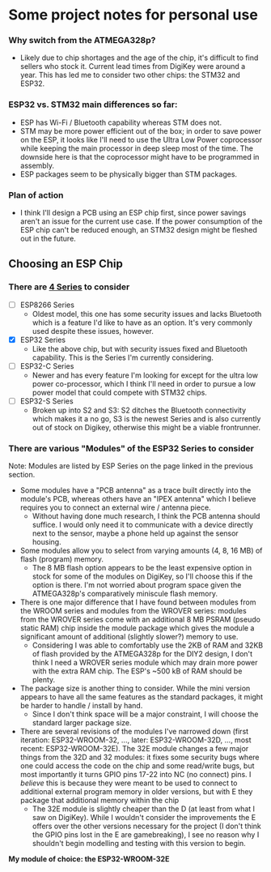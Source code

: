 # Some project notes for personal use


### Why switch from the ATMEGA328p?
- Likely due to chip shortages and the age of the chip, it's difficult to find sellers who stock it. Current lead times from DigiKey were around a year. This has led me to consider two other chips: the STM32 and ESP32.


### ESP32 vs. STM32 main differences so far:
- ESP has Wi-Fi / Bluetooth capability whereas STM does not.
- STM may be more power efficient out of the box; in order to save power on the ESP, it looks like I'll need to use the Ultra Low Power coprocessor while keeping the main processor in deep sleep most of the time. The downside here is that the coprocessor might have to be programmed in assembly.
- ESP packages seem to be physically bigger than STM packages.


### Plan of action
- I think I'll design a PCB using an ESP chip first, since power savings aren't an issue for the current use case. If the power consumption of the ESP chip can't be reduced enough, an STM32 design might be fleshed out in the future.



## Choosing an ESP Chip

### There are [4 Series](https://www.espressif.com/en/products/modules) to consider 

- [ ] ESP8266 Series
    - Oldest model, this one has some security issues and lacks Bluetooth which is a feature I'd like to have as an option. It's very commonly used despite these issues, however.
- [x] ESP32 Series
    - Like the above chip, but with security issues fixed and Bluetooth capability. This is the Series I'm currently considering.
- [ ] ESP32-C Series
    - Newer and has every feature I'm looking for except for the ultra low power co-processor, which I think I'll need in order to pursue a low power model that could compete with STM32 chips.
- [ ] ESP32-S Series
    - Broken up into S2 and S3: S2 ditches the Bluetooth connectivity which makes it a no go, S3 is the newest Series and is also currently out of stock on Digikey, otherwise this might be a viable frontrunner.


### There are various "Modules" of the ESP32 Series to consider
Note: Modules are listed by ESP Series on the page linked in the previous section.

- Some modules have a "PCB antenna" as a trace built directly into the module's PCB, whereas others have an "IPEX antenna" which I believe requires you to connect an external wire / antenna piece.
    - Without having done much research, I think the PCB antenna should suffice. I would only need it to communicate with a device directly next to the sensor, maybe a phone held up against the sensor housing.
- Some modules allow you to select from varying amounts (4, 8, 16 MB) of flash (program) memory.
    - The 8 MB flash option appears to be the least expensive option in stock for some of the modules on DigiKey, so I'll choose this if the option is there. I'm not worried about program space given the ATMEGA328p's comparatively miniscule flash memory.
- There is one major difference that I have found between modules from the WROOM series and modules from the WROVER series: modules from the WROVER series come with an additional 8 MB PSRAM (pseudo static RAM) chip inside the module package which gives the module a significant amount of additional (slightly slower?) memory to use.
    - Considering I was able to comfortably use the 2KB of RAM and 32KB of flash provided by the ATMEGA328p for the DIY2 design, I don't think I need a WROVER series module which may drain more power with the extra RAM chip. The ESP's ~500 kB of RAM should be plenty.
- The package size is another thing to consider. While the mini version appears to have all the same features as the standard packages, it might be harder to handle / install by hand. 
    - Since I don't think space will be a major constraint, I will choose the standard larger package size.
- There are several revisions of the modules I've narrowed down (first iteration: ESP32-WROOM-32, ..., later: ESP32-WROOM-32D, ..., most recent: ESP32-WROOM-32E). The 32E module changes a few major things from the 32D and 32 modules: it fixes some security bugs where one could access the code on the chip and some read/write bugs, but most importantly it turns GPIO pins 17-22 into NC (no connect) pins. I *believe* this is because they were meant to be used to connect to additional external program memory in older versions, but with E they package that additional memory within the chip
    - The 32E module is slightly cheaper than the D (at least from what I saw on DigiKey). While I wouldn't consider the improvements the E offers over the other versions necessary for the project (I don't think the GPIO pins lost in the E are gamebreaking), I see no reason why I shouldn't begin modelling and testing with this version to begin.

**My module of choice: the ESP32-WROOM-32E**


